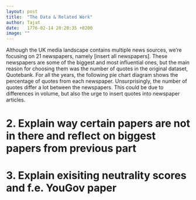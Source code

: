 ```yaml
---
layout: post
title:  "The Data & Related Work"
author: Tajat
date:   1776-02-14 20:20:35 +0200
image: ""
---
```

Although the UK media landscape contains multiple news sources, we’re focusing on 21 newspapers, namely [insert all newspapers]. These newspapers are some of the biggest and most influential ones, but the main reason for choosing them was the number of quotes in the original dataset, Quotebank. For all the years, the following pie chart diagram shows the percentage of quotes from each newspaper. Unsurprisingly, the number of quotes differ a lot between the newspapers. This could be due to differences in volume, but also the urge to insert quotes into newspaper articles.

# 2. Explain way certain papers are not in there and reflect on biggest papers from previous part
# 3. Explain exisiting neutrality scores and f.e. YouGov paper
<!--more-->